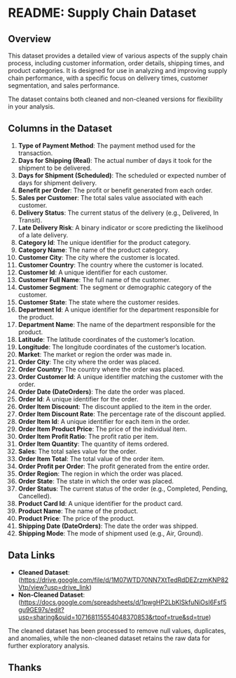 # README: Supply Chain Dataset

## Overview
This dataset provides a detailed view of various aspects of the supply chain process, including customer information, order details, shipping times, and product categories. It is designed for use in analyzing and improving supply chain performance, with a specific focus on delivery times, customer segmentation, and sales performance.

The dataset contains both cleaned and non-cleaned versions for flexibility in your analysis.

## Columns in the Dataset

1. **Type of Payment Method**: The payment method used for the transaction.
2. **Days for Shipping (Real)**: The actual number of days it took for the shipment to be delivered.
3. **Days for Shipment (Scheduled)**: The scheduled or expected number of days for shipment delivery.
4. **Benefit per Order**: The profit or benefit generated from each order.
5. **Sales per Customer**: The total sales value associated with each customer.
6. **Delivery Status**: The current status of the delivery (e.g., Delivered, In Transit).
7. **Late Delivery Risk**: A binary indicator or score predicting the likelihood of a late delivery.
8. **Category Id**: The unique identifier for the product category.
9. **Category Name**: The name of the product category.
10. **Customer City**: The city where the customer is located.
11. **Customer Country**: The country where the customer is located.
12. **Customer Id**: A unique identifier for each customer.
13. **Customer Full Name**: The full name of the customer.
14. **Customer Segment**: The segment or demographic category of the customer.
15. **Customer State**: The state where the customer resides.
16. **Department Id**: A unique identifier for the department responsible for the product.
17. **Department Name**: The name of the department responsible for the product.
18. **Latitude**: The latitude coordinates of the customer’s location.
19. **Longitude**: The longitude coordinates of the customer’s location.
20. **Market**: The market or region the order was made in.
21. **Order City**: The city where the order was placed.
22. **Order Country**: The country where the order was placed.
23. **Order Customer Id**: A unique identifier matching the customer with the order.
24. **Order Date (DateOrders)**: The date the order was placed.
25. **Order Id**: A unique identifier for the order.
26. **Order Item Discount**: The discount applied to the item in the order.
27. **Order Item Discount Rate**: The percentage rate of the discount applied.
28. **Order Item Id**: A unique identifier for each item in the order.
29. **Order Item Product Price**: The price of the individual item.
30. **Order Item Profit Ratio**: The profit ratio per item.
31. **Order Item Quantity**: The quantity of items ordered.
32. **Sales**: The total sales value for the order.
33. **Order Item Total**: The total value of the order item.
34. **Order Profit per Order**: The profit generated from the entire order.
35. **Order Region**: The region in which the order was placed.
36. **Order State**: The state in which the order was placed.
37. **Order Status**: The current status of the order (e.g., Completed, Pending, Cancelled).
38. **Product Card Id**: A unique identifier for the product card.
39. **Product Name**: The name of the product.
40. **Product Price**: The price of the product.
41. **Shipping Date (DateOrders)**: The date the order was shipped.
42. **Shipping Mode**: The mode of shipment used (e.g., Air, Ground).

## Data Links

- **Cleaned Dataset**: (https://drive.google.com/file/d/1M07WTD70NN7XtTedRdDEZrzmKNP82Vtp/view?usp=drive_link)
- **Non-Cleaned Dataset**: (https://docs.google.com/spreadsheets/d/1pwgHP2LbKlSkfuNiOsI6Fsf5gu9GE97s/edit?usp=sharing&ouid=107168115554048370853&rtpof=true&sd=true)

The cleaned dataset has been processed to remove null values, duplicates, and anomalies, while the non-cleaned dataset retains the raw data for further exploratory analysis.

## Thanks
